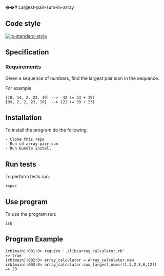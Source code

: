��#   L a r g e s t - p a i r - s u m - i n - a r r a y  
 
## Code style

[![js-standard-style](https://img.shields.io/badge/code%20style-standard-brightgreen.svg?style=flat)](https://github.com/feross/standard)


## Specification

### Requirements

Given a sequence of numbers, find the largest pair sum in the sequence.

For example

```
[10, 14, 2, 23, 19] -->  42 (= 23 + 19)
[99, 2, 2, 23, 19]  --> 122 (= 99 + 23)

```

## Installation
To install the program do the following:

```
- Clone this repo
- Run cd array-pair-sum
- Run bundle install

```

## Run tests

To perform tests run:

```
rspec
```
## Use program

To use the program run:

```
irb

```
## Program Example

```
irb(main):001:0> require './lib/array_calculator.rb'
=> true
irb(main):002:0> array_calculator = Array_calculator.new
irb(main):003:0> array_calculator.sum_largest_nums([1,5,2,8,6,12])
=> 20

```
